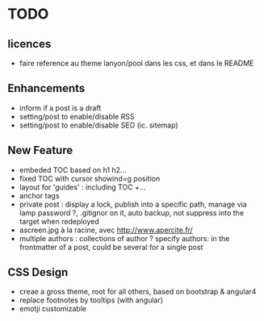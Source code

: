 # TODO

## licences

- faire reference au theme lanyon/pool dans les css, et dans le README

## Enhancements

- inform if a post is a draft
- setting/post to enable/disable RSS
- setting/post to enable/disable SEO (ic. sitemap)

## New Feature

- embeded TOC based on h1 h2...
- fixed TOC with cursor showind=g position
- layout for 'guides' : including TOC +...
- anchor tags
- private post : display a lock, publish into a specific path, manage via lamp password ?, .gitignor on it, auto backup, not suppress into the target when redeployed
- ascreen.jpg à la racine, avec <http://www.apercite.fr/>
- multiple authors : collections of author ? specify authors: in the frontmatter of a post, could be several for a single post

## CSS Design

- creae a gross theme, root for all others, based on bootstrap & angular4
- replace footnotes by tooltips (with angular)
- emotji customizable

